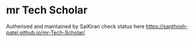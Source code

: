 # mr Tech Scholar 
 Autherised and maintained by SaiKiran 
check status here https://santhosh-patel.github.io/mr-Tech-Scholar/

